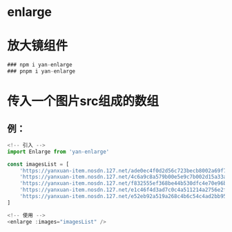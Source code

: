 # enlarge
# 放大镜组件
```javascript
### npm i yan-enlarge 
### pnpm i yan-enlarge
```
# 传入一个图片src组成的数组
## 例：
```JavaScript
<!-- 引入 -->
import Enlarge from 'yan-enlarge'
```
```JavaScript
const imagesList = [
    'https://yanxuan-item.nosdn.127.net/ade0ec4f0d2d56c723becb8002a69f75.png',
    'https://yanxuan-item.nosdn.127.net/4c6a9c8a579b00e5e9c7b002d15a33a2.jpg',
    'https://yanxuan-item.nosdn.127.net/f832555ef368be44b530dfc4e70e96b8.jpg',
    'https://yanxuan-item.nosdn.127.net/e1c46f4d3ad7c0c4a511214a2756e2fc.jpg',
    'https://yanxuan-item.nosdn.127.net/e52eb92a519a268c4b6c54c4ad2bb95d.png',
]
```
```JavaScript
<!-- 使用 -->
<enlarge :images="imagesList" />
```
